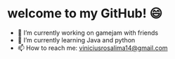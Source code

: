 # welcome to my GitHub! 😄
- 🔭 I’m currently working on gamejam with friends
- 🌱 I’m currently learning Java and python
- 📫 How to reach me: viniciusrosalima14@gmail.com

<!--
**vinnyhbr/vinnyhbr** is a ✨ _special_ ✨ repository because its `README.md` (this file) appears on your GitHub profile.

Here are some ideas to get you started:

- 🔭 I’m currently working on gamejam with friends
- 🌱 I’m currently learning Java and python
- 👯 I’m looking to collaborate on ...
- 🤔 I’m looking for help with ...
- 💬 Ask me about ...
- 📫 How to reach me: viniciusrosalima14@gmail.com
- 😄 Pronouns: ...
- ⚡ Fun fact: ...
-->
